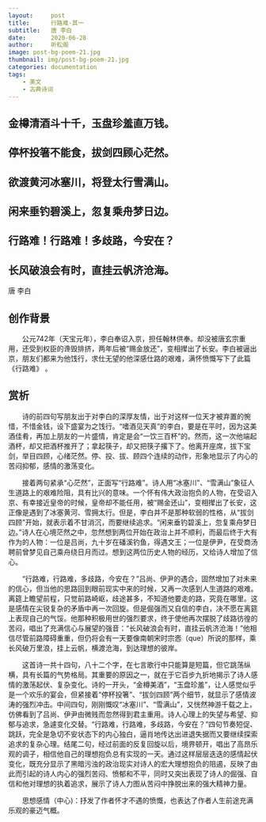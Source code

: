 ```yaml
---
layout:     post
title:      行路难·其一
subtitle:   唐 李白
date:       2020-06-28
author:     听松阁
image: post-bg-poem-21.jpg
thumbnail: img/post-bg-poem-21.jpg
categories: documentation
tags:
    - 美文
    - 古典诗词
---
```


## 金樽清酒斗十千，玉盘珍羞直万钱。

## 停杯投箸不能食，拔剑四顾心茫然。

## 欲渡黄河冰塞川，将登太行雪满山。

## 闲来垂钓碧溪上，忽复乘舟梦日边。

## 行路难！行路难！多歧路，今安在？

## 长风破浪会有时，直挂云帆济沧海。


唐 李白


## 创作背景

　　公元742年（天宝元年），李白奉诏入京，担任翰林供奉。却没被唐玄宗重用，还受到权臣的谗毁排挤，两年后被“赐金放还”，变相撵出了长安。李白被逼出京，朋友们都来为他饯行，求仕无望的他深感仕路的艰难，满怀愤慨写下了此篇《行路难》 。





## 赏析



　　诗的前四句写朋友出于对李白的深厚友情，出于对这样一位天才被弃置的惋惜，不惜金钱，设下盛宴为之饯行。“嗜酒见天真”的李白，要是在平时，因为这美酒佳肴，再加上朋友的一片盛情，肯定是会“一饮三百杯”的。然而，这一次他端起酒杯，却又把酒杯推开了；拿起筷子，却又把筷子撂下了。他离开座席，拔下宝剑，举目四顾，心绪茫然。停、投、拔、顾四个连续的动作，形象地显示了内心的苦闷抑郁，感情的激荡变化。



　　接着两句紧承“心茫然”，正面写“行路难”。诗人用“冰塞川”、“雪满山”象征人生道路上的艰难险阻，具有比兴的意味。一个怀有伟大政治抱负的人物，在受诏入京、有幸接近皇帝的时候，皇帝却不能任用，被“赐金还山”，变相撵出了长安，这正像是遇到了冰塞黄河、雪拥太行。但是，李白并不是那种软弱的性格，从“拔剑四顾”开始，就表示着不甘消沉，而要继续追求。“闲来垂钓碧溪上，忽复乘舟梦日边。”诗人在心境茫然之中，忽然想到两位开始在政治上并不顺利，而最后终于大有作为的人物：一位是吕尚，九十岁在磻溪钓鱼，得遇文王；一位是伊尹，在受商汤聘前曾梦见自己乘舟绕日月而过。想到这两位历史人物的经历，又给诗人增加了信心。



　　“行路难，行路难，多歧路，今安在？”吕尚、伊尹的遇合，固然增加了对未来的信心，但当他的思路回到眼前现实中来的时候，又再一次感到人生道路的艰难。离筵上瞻望前程，只觉前路崎岖，歧途甚多，不知道他要走的路，究竟在哪里。这是感情在尖锐复杂的矛盾中再一次回旋。但是倔强而又自信的李白，决不愿在离筵上表现自己的气馁。他那种积极用世的强烈要求，终于使他再次摆脱了歧路彷徨的苦闷，唱出了充满信心与展望的强音：“长风破浪会有时，直挂云帆济沧海！”他相信尽管前路障碍重重，但仍将会有一天要像南朝宋时宗悫（que）所说的那样，乘长风破万里浪，挂上云帆，横渡沧海，到达理想的彼岸。



　　这首诗一共十四句，八十二个字，在七言歌行中只能算是短篇，但它跳荡纵横，具有长篇的气势格局。其重要的原因之一，就在于它百步九折地揭示了诗人感情的激荡起伏、复杂变化。诗的一开头，“金樽美酒”，“玉盘珍羞”，让人感觉似乎是一个欢乐的宴会，但紧接着“停杯投箸”、“拔剑四顾”两个细节，就显示了感情波涛的强烈冲击。中间四句，刚刚慨叹“冰塞川”、“雪满山”，又恍然神游千载之上，仿佛看到了吕尚、伊尹由微贱而忽然得到君主重用。诗人心理上的失望与希望、抑郁与追求，急遽变化交替。“行路难，行路难，多歧路，今安在？”四句节奏短促、跳跃，完全是急切不安状态下的内心独白，逼肖地传达出进退失据而又要继续探索追求的复杂心理。结尾二句，经过前面的反复回旋以后，境界顿开，唱出了高昂乐观的调子，相信他自己的理想抱负总有实现的一天。通过这样层层迭迭的感情起伏变化，既充分显示了黑暗污浊的政治现实对诗人的宏大理想抱负的阻遏，反映了由此而引起的诗人内心的强烈苦闷、愤郁和不平，同时又突出表现了诗人的倔强、自信和他对理想的执着追求，展示了诗人力图从苦闷中挣脱出来的强大精神力量。



　　思想感情（中心)：抒发了作者怀才不遇的愤慨，也表达了作者人生前途充满乐观的豪迈气概。
